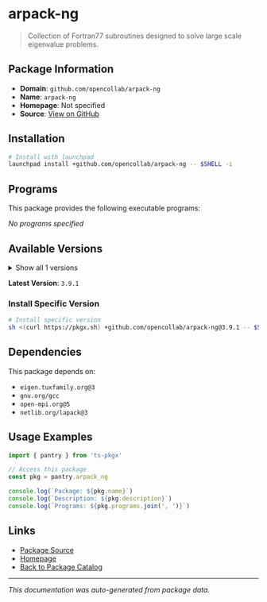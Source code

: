 # arpack-ng

> Collection of Fortran77 subroutines designed to solve large scale eigenvalue problems.

## Package Information

- **Domain**: `github.com/opencollab/arpack-ng`
- **Name**: `arpack-ng`
- **Homepage**: Not specified
- **Source**: [View on GitHub](https://github.com/pkgxdev/pantry/tree/main/projects/github.com/opencollab/arpack-ng/package.yml)

## Installation

```bash
# Install with launchpad
launchpad install +github.com/opencollab/arpack-ng -- $SHELL -i
```

## Programs

This package provides the following executable programs:

*No programs specified*

## Available Versions

<details>
<summary>Show all 1 versions</summary>

- `3.9.1`

</details>

**Latest Version**: `3.9.1`

### Install Specific Version

```bash
# Install specific version
sh <(curl https://pkgx.sh) +github.com/opencollab/arpack-ng@3.9.1 -- $SHELL -i
```

## Dependencies

This package depends on:

- `eigen.tuxfamily.org@3`
- `gnu.org/gcc`
- `open-mpi.org@5`
- `netlib.org/lapack@3`

## Usage Examples

```typescript
import { pantry } from 'ts-pkgx'

// Access this package
const pkg = pantry.arpack_ng

console.log(`Package: ${pkg.name}`)
console.log(`Description: ${pkg.description}`)
console.log(`Programs: ${pkg.programs.join(', ')}`)
```

## Links

- [Package Source](https://github.com/pkgxdev/pantry/tree/main/projects/github.com/opencollab/arpack-ng/package.yml)
- [Homepage](#)
- [Back to Package Catalog](../package-catalog.md)

---

*This documentation was auto-generated from package data.*
